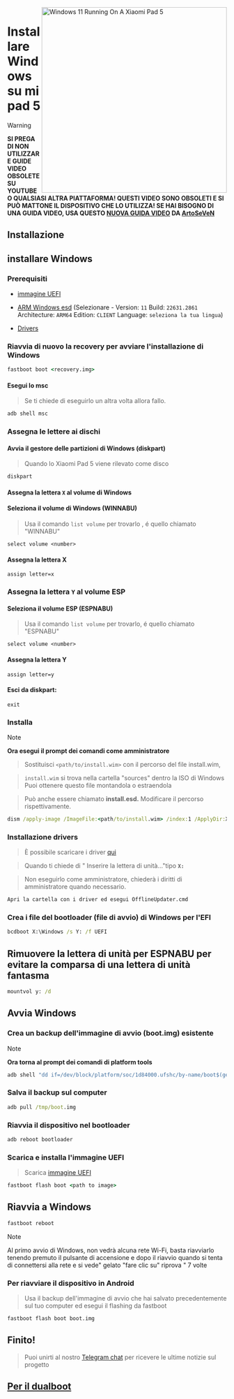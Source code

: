<img align="right" src="https://raw.githubusercontent.com/erdilS/Port-Windows-11-Xiaomi-Pad-5/main/nabu.png" width="425" alt="Windows 11 Running On A Xiaomi Pad 5">


# Installare Windows su mi pad 5
> [!WARNING]
> **SI PREGA DI NON UTILIZZARE GUIDE VIDEO OBSOLETE SU YOUTUBE O QUALSIASI ALTRA PIATTAFORMA! QUESTI VIDEO SONO OBSOLETI E SI PUÒ MATTONE IL DISPOSITIVO CHE LO UTILIZZA! SE HAI BISOGNO DI UNA GUIDA VIDEO, USA QUESTO [NUOVA GUIDA VIDEO](https://www.youtube.com/watch?v=rGPbdFq7gKs) DA [ArtoSeVeN](https://www.youtube.com/channel/UCYjwfxlYlJ7Nnzv01oszQvA)**


## Installazione

## installare Windows

### Prerequisiti
  
- [immagine UEFI](https://raw.githubusercontent.com/erdilS/Port-Windows-11-Xiaomi-Pad-5/main/images/xiaomi-nabu_20240115.img)

- [ARM Windows esd](https://worproject.com/esd) (Selezionare - Version:  ```11``` Build:  ```22631.2861``` Architecture:  ```ARM64``` Edition:  ```CLIENT``` Language:  ```seleziona la tua lingua```)
  
- [Drivers](https://github.com/map220v/MiPad5-Drivers/releases/latest)

### Riavvia di nuovo la recovery per avviare l'installazione di Windows

```cmd
fastboot boot <recovery.img>
```


#### Esegui lo msc
> Se ti chiede di eseguirlo un altra volta allora fallo.

```cmd
adb shell msc
```

### Assegna le lettere ai dischi 
  

#### Avvia il gestore delle partizioni di Windows (diskpart) 

> Quando lo Xiaomi Pad 5 viene rilevato come disco

```cmd
diskpart
```


#### Assegna la lettera `X` al volume di Windows

#### Seleziona il volume di Windows (WINNABU)
> Usa il comando `list volume` per trovarlo , é quello chiamato "WINNABU"

```diskpart
select volume <number>
```

#### Assegna la lettera X
```diskpart
assign letter=x
```

### Assegna la lettera `Y` al volume ESP 

#### Seleziona il volume ESP (ESPNABU)
> Usa il comando `list volume` per trovarlo, é quello chiamato "ESPNABU"

```diskpart
select volume <number>
```

#### Assegna la lettera Y

```diskpart
assign letter=y
```

#### Esci da diskpart:
```diskpart
exit
```

  
  

### Installa
> [!NOTE]
> **Ora esegui il prompt dei comandi come amministratore**

> Sostituisci `<path/to/install.wim>` con il percorso del file install.wim,

> `install.wim` si trova nella cartella "sources" dentro la ISO di Windows
> Puoi ottenere questo file montandola o estraendola

> Può anche essere chiamato **install.esd.** Modificare il percorso rispettivamente.
```cmd
dism /apply-image /ImageFile:<path/to/install.wim> /index:1 /ApplyDir:X:\
```

### Installazione drivers

> È possibile scaricare i driver [qui](https://github.com/map220v/MiPad5-Drivers/releases/latest)

> Quando ti chiede di " Inserire la lettera di unità..."tipo **`X:`**

> Non eseguirlo come amministratore, chiederà i diritti di amministratore quando necessario.
```cmd
Apri la cartella con i driver ed esegui OfflineUpdater.cmd
```

  

### Crea i file del bootloader (file di avvio) di Windows per l'EFI 

```cmd
bcdboot X:\Windows /s Y: /f UEFI
```

## Rimuovere la lettera di unità per ESPNABU per evitare la comparsa di una lettera di unità fantasma

```cmd
mountvol y: /d
```
 
  
## Avvia Windows

### Crea un backup dell'immagine di avvio (boot.img) esistente
> [!NOTE]
> **Ora torna al prompt dei comandi di platform tools**

```cmd
adb shell "dd if=/dev/block/platform/soc/1d84000.ufshc/by-name/boot$(getprop ro.boot.slot_suffix) of=/tmp/boot.img"
```

### Salva il backup sul computer

```cmd
adb pull /tmp/boot.img
```

### Riavvia il dispositivo nel bootloader

```cmd
adb reboot bootloader
```

### Scarica e installa l'immagine UEFI
> Scarica [immagine UEFI](https://raw.githubusercontent.com/erdilS/Port-Windows-11-Xiaomi-Pad-5/main/images/xiaomi-nabu_20240115.img)
```cmd
fastboot flash boot <path to image>
```
## Riavvia a Windows
```cmd
fastboot reboot
```
> [!NOTE]
> Al primo avvio di Windows, non vedrà alcuna rete Wi-Fi, basta riavviarlo tenendo premuto il pulsante di accensione e dopo il riavvio quando si tenta di connettersi alla rete e si vede" gelato "fare clic su" riprova " 7 volte

### Per riavviare il dispositivo in Android
> Usa il backup dell'immagine di avvio che hai salvato precedentemente sul tuo computer ed esegui il flashing da fastboot 

```cmd
fastboot flash boot boot.img
```

## Finito!
> Puoi unirti al nostro [Telegram chat](https://t.me/nabuwoa) per ricevere le ultime notizie sul progetto
## [Per il dualboot](/guide/Italian/dualboot-it.md)
